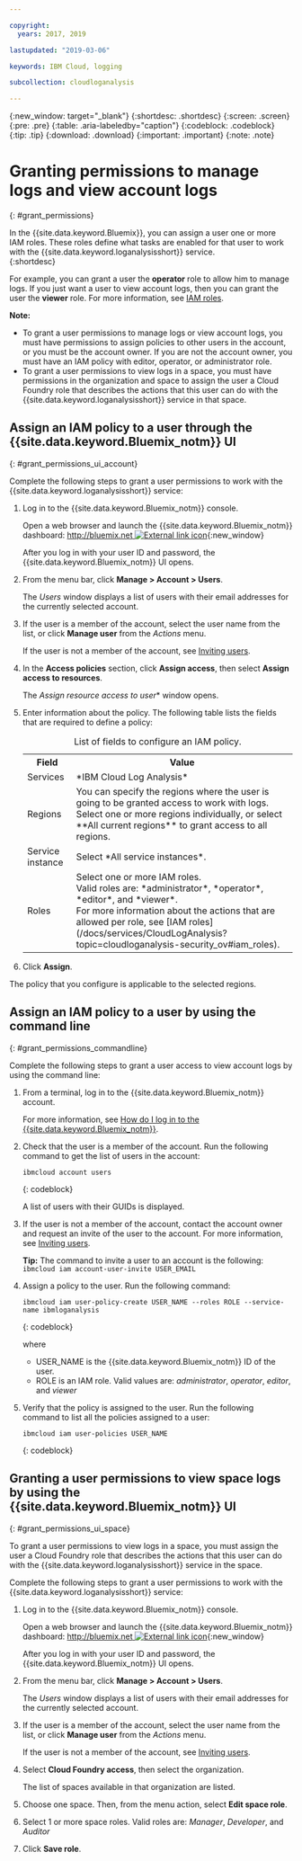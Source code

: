 ```yaml
---

copyright:
  years: 2017, 2019

lastupdated: "2019-03-06"

keywords: IBM Cloud, logging

subcollection: cloudloganalysis

---
```


{:new_window: target="_blank"}
{:shortdesc: .shortdesc}
{:screen: .screen}
{:pre: .pre}
{:table: .aria-labeledby="caption"}
{:codeblock: .codeblock}
{:tip: .tip}
{:download: .download}
{:important: .important}
{:note: .note}

# Granting permissions to manage logs and view account logs
{: #grant_permissions}

In the {{site.data.keyword.Bluemix}}, you can assign a user one or more IAM roles. These roles define what tasks are enabled for that user to work with the {{site.data.keyword.loganalysisshort}} service.  
{:shortdesc}

For example, you can grant a user the **operator** role to allow him to manage logs. If you just want a user to view account logs, then you can grant the user the **viewer** role. For more information, see [IAM roles](/docs/services/CloudLogAnalysis?topic=cloudloganalysis-security_ov#iam_roles).

**Note:** 

* To grant a user permissions to manage logs or view account logs, you must have permissions to assign policies to other users in the account, or you must be the account owner. If you are not the account owner, you must have an IAM policy with editor, operator, or administrator role.
* To grant a user permissions to view logs in a space, you must have permissions in the organization and space to assign the user a Cloud Foundry role that describes the actions that this user can do with the {{site.data.keyword.loganalysisshort}} service in that space. 

## Assign an IAM policy to a user through the {{site.data.keyword.Bluemix_notm}} UI
{: #grant_permissions_ui_account}

Complete the following steps to grant a user permissions to work with the {{site.data.keyword.loganalysisshort}} service:

1. Log in to the {{site.data.keyword.Bluemix_notm}} console.

    Open a web browser and launch the {{site.data.keyword.Bluemix_notm}} dashboard: [http://bluemix.net ![External link icon](../../../icons/launch-glyph.svg "External link icon")](http://bluemix.net){:new_window}
	
	After you log in with your user ID and password, the {{site.data.keyword.Bluemix_notm}} UI opens.

2. From the menu bar, click **Manage > Account > Users**. 

    The *Users* window displays a list of users with their email addresses for the currently selected account.
	
3. If the user is a member of the account, select the user name from the list, or click **Manage user** from the *Actions* menu.

    If the user is not a member of the account, see [Inviting users](/docs/iam?topic=iam-iamuserinv#iamuserinv).

4. In the **Access policies** section, click **Assign access**, then select **Assign access to resources**.

    The *Assign resource access to user** window opens.

5. Enter information about the policy. The following table lists the fields that are required to define a policy: 

    <table>
	  <caption>List of fields to configure an IAM policy.</caption>
	  <tr>
	    <th>Field</th>
		<th>Value</th>
	  </tr>
	  <tr>
	    <td>Services</td>
		<td>*IBM Cloud Log Analysis*</td>
	  </tr>	  
	  <tr>
	    <td>Regions</td>
		<td>You can specify the regions where the user is going to be granted access to work with logs. Select one or more regions individually, or select **All current regions** to grant access to all regions.</td>
	  </tr>
	  <tr>
	    <td>Service instance</td>
		<td>Select *All service instances*.</td>
	  </tr>
	  <tr>
	    <td>Roles</td>
		<td>Select one or more IAM roles. <br>Valid roles are: *administrator*, *operator*, *editor*, and *viewer*. <br>For more information about the actions that are allowed per role, see [IAM roles](/docs/services/CloudLogAnalysis?topic=cloudloganalysis-security_ov#iam_roles).
		</td>
	  </tr>
     </table>
	
6. Click **Assign**.
	
The policy that you configure is applicable to the selected regions. 


## Assign an IAM policy to a user by using the command line
{: #grant_permissions_commandline}

Complete the following steps to grant a user access to view account logs by using the command line:

1. From a terminal, log in to the {{site.data.keyword.Bluemix_notm}} account. 

    For more information, see [How do I log in to the {{site.data.keyword.Bluemix_notm}}](/docs/services/CloudLogAnalysis/qa?topic=cloudloganalysis-cli_qa#login).

2. Check that the user is a member of the account. Run the following command to get the list of users in the account:

    ```
	ibmcloud account users
	```
    {: codeblock}	

	A list of users with their GUIDs is displayed.

3. If the user is not a member of the account, contact the account owner and request an invite of the user to the account. For more information, see [Inviting users](/docs/iam?topic=iam-iamuserinv#iamuserinv).

    **Tip:** The command to invite a user to an account is the following: `ibmcloud iam account-user-invite USER_EMAIL`
		
4. Assign a policy to the user. Run the following command:

    ```
    ibmcloud iam user-policy-create USER_NAME --roles ROLE --service-name ibmloganalysis
	```
	{: codeblock}

	where
    * USER_NAME is the {{site.data.keyword.Bluemix_notm}} ID of the user.
	* ROLE is an IAM role. Valid values are: *administrator*, *operator*, *editor*, and *viewer*

5. Verify that the policy is assigned to the user. Run the following command to list all the policies assigned to a user:

    ```
    ibmcloud iam user-policies USER_NAME
	```
	{: codeblock}




## Granting a user permissions to view space logs by using the {{site.data.keyword.Bluemix_notm}} UI
{: #grant_permissions_ui_space}

To grant a user permissions to view logs in a space, you must assign the user a Cloud Foundry role that describes the actions that this user can do with the {{site.data.keyword.loganalysisshort}} service in the space. 

Complete the following steps to grant a user permissions to work with the {{site.data.keyword.loganalysisshort}} service:

1. Log in to the {{site.data.keyword.Bluemix_notm}} console.

    Open a web browser and launch the {{site.data.keyword.Bluemix_notm}} dashboard: [http://bluemix.net ![External link icon](../../../icons/launch-glyph.svg "External link icon")](http://bluemix.net){:new_window}
	
	After you log in with your user ID and password, the {{site.data.keyword.Bluemix_notm}} UI opens.

2. From the menu bar, click **Manage > Account > Users**. 

    The *Users* window displays a list of users with their email addresses for the currently selected account.
	
3. If the user is a member of the account, select the user name from the list, or click **Manage user** from the *Actions* menu.

    If the user is not a member of the account, see [Inviting users](/docs/iam?topic=iam-iamuserinv#iamuserinv).

4. Select **Cloud Foundry access**, then select the organization.

    The list of spaces available in that organization are listed.

5. Choose one space. Then, from the menu action, select **Edit space role**.

6. Select 1 or more space roles. Valid roles are: *Manager*, *Developer*, and *Auditor*
	
7. Click **Save role**.




